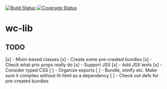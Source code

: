[![Build Status](https://travis-ci.org/SanderRonde/wc-lib.svg?branch=master)](https://travis-ci.org/SanderRonde/wc-lib)
[![Coverage Status](https://coveralls.io/repos/github/SanderRonde/wc-lib/badge.svg)](https://coveralls.io/github/SanderRonde/wc-lib)

# wc-lib

## TODO

[x] - Mixin-based classes
[x] - Create some pre-created bundles
[x] - Check what priv props really do
[x] - Support JSX
[x] - Add JSX tests
[x] - Consider typed CSS
[ ] - Organize exports
[ ] - Bundle, minify etc. Make sure it compiles without lit-html as a dependency
[ ] - Check out defs for pre-created bundles